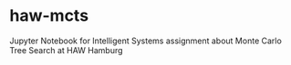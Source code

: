 # haw-mcts
Jupyter Notebook for Intelligent Systems assignment about Monte Carlo Tree Search at HAW Hamburg
